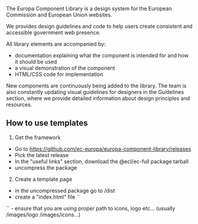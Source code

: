 The Europa Component Library is a design system for the European Commission and European Union websites.

We provides design guidelines and code to help users create consistent and accessible government web presence.

All library elements are accompanied by:

- documentation explaining what the component is intended for and how it should be used
- a visual demonstration of the component
- HTML/CSS code for implementation

New components are continuously being added to the library. The team is also constantly updating visual guidelines for designers in the Guidelines section, where we provide detailed information about design principles and resources.


## How to use templates
1. Get the framework
- Go to https://github.com/ec-europa/europa-component-library/releases
- Pick the latest release
- In the "useful links" section, download the @ecl/ec-full package tarball
- uncompress the package
2. Create a template page
- in the uncompressed package go to /dist
- create a "index.html" file
``<html>
<head>
<meta charset="utf-8">
<meta content="width=device-width,initial-scale=1" name="viewport">
<meta content="IE=edge" http-equiv="X-UA-Compatible">
<link href="favicon.ico?v=1" rel="shortcut icon">
<link type="text/css" rel="stylesheet" href="styles/ecl-ec-preset-full.css" media="all">
<script type="text/javascript" defer src="scripts/ecl-ec-preset-full.js"></script>
</head>
<body>
<!-- paste the markup from the template here -->
</body>
</html>``
- ensure that you are using proper path to icons, logo etc... (usually /images/logo /images/icons...)
